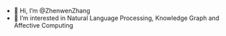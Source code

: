 - 👋 Hi, I’m @ZhenwenZhang
- 👀 I’m interested in Natural Language Processing, Knowledge Graph and Affective Computing
<!-- - 🌱 I’m currently learning 
- 💞️ I’m looking to collaborate on ...
- 📫 How to reach me ... -->

<!---
zhenwenzhang/zhenwenzhang is a ✨ special ✨ repository because its `README.md` (this file) appears on your GitHub profile.
You can click the Preview link to take a look at your changes.
--->
